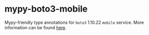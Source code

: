 # mypy-boto3-mobile

Mypy-friendly type annotations for `boto3` 1.10.22 `mobile` service.
More information can be found [here](https://github.com/vemel/mypy_boto3).